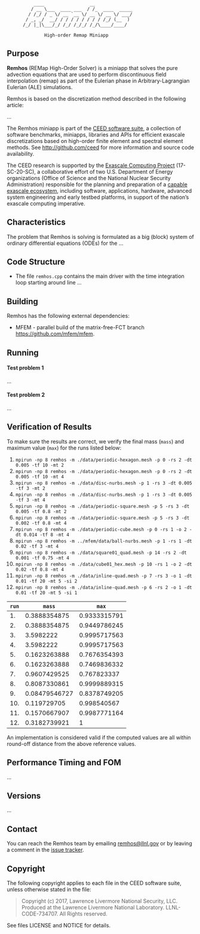               ____                 __
             / __ \___  ____ ___  / /_  ____  _____
            / /_/ / _ \/ __ `__ \/ __ \/ __ \/ ___/
           / _, _/  __/ / / / / / / / / /_/ (__  )
          /_/ |_|\___/_/ /_/ /_/_/ /_/\____/____/

                  High-order Remap Miniapp


## Purpose

**Remhos** (REMap High-Order Solver) is a miniapp that solves the pure
advection equations that are used to perform discontinuous field interpolation
(remap) as part of the Eulerian phase in Arbitrary-Lagrangian Eulerian (ALE)
simulations.

Remhos is based on the discretization method described in the following article:

...

The Remhos miniapp is part of the [CEED software suite](http://ceed.exascaleproject.org/software),
a collection of software benchmarks, miniapps, libraries and APIs for
efficient exascale discretizations based on high-order finite element
and spectral element methods. See http://github.com/ceed for more
information and source code availability.

The CEED research is supported by the [Exascale Computing Project](https://exascaleproject.org/exascale-computing-project)
(17-SC-20-SC), a collaborative effort of two U.S. Department of Energy
organizations (Office of Science and the National Nuclear Security
Administration) responsible for the planning and preparation of a
[capable exascale ecosystem](https://exascaleproject.org/what-is-exascale),
including software, applications, hardware, advanced system engineering and early
testbed platforms, in support of the nation’s exascale computing imperative.

## Characteristics

The problem that Remhos is solving is formulated as a big (block) system of
ordinary differential equations (ODEs) for the ...

## Code Structure

- The file `remhos.cpp` contains the main driver with the time integration loop
  starting around line ...

## Building

Remhos has the following external dependencies:

- MFEM - parallel build of the matrix-free-FCT branch
  <br> https://github.com/mfem/mfem.

## Running

#### Test problem 1
...

#### Test problem 2
...

## Verification of Results

To make sure the results are correct, we verify the final mass (`mass`) and
maximum value (`max`) for the runs listed below:

1.  `mpirun -np 8 remhos -m ./data/periodic-hexagon.mesh -p 0 -rs 2 -dt 0.005 -tf 10 -mt 2`
2.  `mpirun -np 8 remhos -m ./data/periodic-hexagon.mesh -p 0 -rs 2 -dt 0.005 -tf 10 -mt 4`
3.  `mpirun -np 8 remhos -m ./data/disc-nurbs.mesh -p 1 -rs 3 -dt 0.005 -tf 3 -mt 2`
4.  `mpirun -np 8 remhos -m ./data/disc-nurbs.mesh -p 1 -rs 3 -dt 0.005 -tf 3 -mt 4`
5.  `mpirun -np 8 remhos -m ./data/periodic-square.mesh -p 5 -rs 3 -dt 0.005 -tf 0.8 -mt 2`
6.  `mpirun -np 8 remhos -m ./data/periodic-square.mesh -p 5 -rs 3 -dt 0.002 -tf 0.8 -mt 4`
7.  `mpirun -np 8 remhos -m ./data/periodic-cube.mesh -p 0 -rs 1 -o 2 -dt 0.014 -tf 8 -mt 4`
8.  `mpirun -np 8 remhos -m ../mfem/data/ball-nurbs.mesh -p 1 -rs 1 -dt 0.02 -tf 3 -mt 4`
9.  `mpirun -np 8 remhos -m ./data/square01_quad.mesh -p 14 -rs 2 -dt 0.001 -tf 0.75 -mt 4`
10. `mpirun -np 8 remhos -m ./data/cube01_hex.mesh -p 10 -rs 1 -o 2 -dt 0.02 -tf 0.8 -mt 4`
11. `mpirun -np 8 remhos -m ./data/inline-quad.mesh -p 7 -rs 3 -o 1 -dt 0.01 -tf 20 -mt 5 -si 2`
12. `mpirun -np 8 remhos -m ./data/inline-quad.mesh -p 6 -rs 2 -o 1 -dt 0.01 -tf 20 -mt 5 -si 1`

| `run` | `mass` | `max` |
| ----- | ------ | ----- |
|  1. | 0.3888354875 | 0.9333315791 |
|  2. | 0.3888354875 | 0.9449786245 |
|  3. | 3.5982222    | 0.9995717563 |
|  4. | 3.5982222    | 0.9995717563 |
|  5. | 0.1623263888 | 0.7676354393 |
|  6. | 0.1623263888 | 0.7469836332 |
|  7. | 0.9607429525 | 0.767823337  |
|  8. | 0.8087330861 | 0.9999889315 |
|  9. | 0.08479546727| 0.8378749205 |
| 10. | 0.119729705  | 0.998540567  |
| 11. | 0.1570667907 | 0.9987771164 |
| 12. | 0.3182739921 | 1            |

An implementation is considered valid if the computed values are all within
round-off distance from the above reference values.

## Performance Timing and FOM
...

## Versions
...


## Contact

You can reach the Remhos team by emailing remhos@llnl.gov or by leaving a
comment in the [issue tracker](https://github.com/CEED/Remhos/issues).

## Copyright

The following copyright applies to each file in the CEED software suite,
unless otherwise stated in the file:

> Copyright (c) 2017, Lawrence Livermore National Security, LLC. Produced at the
> Lawrence Livermore National Laboratory. LLNL-CODE-734707. All Rights reserved.

See files LICENSE and NOTICE for details.
